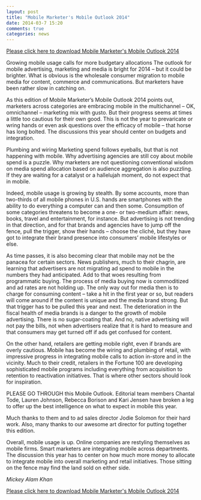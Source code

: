 ```yaml
---
layout: post
title: "Mobile Marketer's Mobile Outlook 2014"
date: 2014-03-7 15:20 
comments: true
categories: news
---
```


[Please click here to download Mobile Marketer's Mobile Outlook 2014](http://www.mobilemarketer.com/cms/lib/20006.pdf "Please click here to download Mobile Marketer's Mobile Outlook 2014")

Growing mobile usage calls for more budgetary allocations
The outlook for mobile advertising, marketing and media is bright for 2014 – but it could be brighter. What is obvious is the wholesale consumer migration to mobile media for content, commerce and communications. But marketers have been rather slow in catching on.

As this edition of Mobile Marketer’s Mobile Outlook 2014 points out, marketers across categories are embracing mobile in the multichannel – OK, omnichannel – marketing mix with gusto. But their progress seems at times a little too cautious for their own good. This is not the year to prevaricate or wring hands or even ask questions over the efficacy of mobile – that horse has long bolted. The discussions this year should center on budgets and integration.

Plumbing and wiring
Marketing spend follows eyeballs, but that is not happening with mobile. Why advertising agencies are still coy about mobile spend is a puzzle. Why marketers are not questioning conventional wisdom on media spend allocation based on audience aggregation is also puzzling. If they are waiting for a catalyst or a hallelujah moment, do not expect that in mobile. 

Indeed, mobile usage is growing by stealth. By some accounts, more than two-thirds of all mobile phones in U.S. hands are smartphones with the ability to do everything a computer can and then some. Consumption of some categories threatens to become a one- or two-medium affair: news, books, travel and entertainment, for instance. But advertising is not trending in that direction, and for that brands and agencies have to jump off the fence, pull the trigger, show their hands – choose the cliché, but they have got to integrate their brand presence into consumers’ mobile lifestyles or else.

As time passes, it is also becoming clear that mobile may not be the panacea for certain sectors. News publishers, much to their chagrin, are learning that advertisers are not migrating ad spend to mobile in the numbers they had anticipated. Add to that woes resulting from programmatic buying. The process of media buying now is commoditized and ad rates are not holding up. The only way out for media then is to charge for consuming content – take a hit in the first year or so, but readers will come around if the content is unique and the media brand strong. But that trigger has to be pulled this year and next. The deterioration in the fiscal health of media brands is a danger to the growth of mobile advertising. There is no sugar-coating that. And no, native advertising will not pay the bills, not when advertisers realize that it is hard to measure and that consumers may get turned off if ads get confused for content.

On the other hand, retailers are getting mobile right, even if brands are overly cautious. Mobile has become the wiring and plumbing of retail, with impressive progress in integrating mobile calls to action in-store and in the vicinity. Much to their credit, retailers in the Fortune 100 are developing sophisticated mobile programs including everything from acquisition to retention to reactivation initiatives. That is where other sectors should look for inspiration.

PLEASE GO THROUGH this Mobile Outlook. Editorial team members Chantal Tode, Lauren Johnson, Rebecca Borison and Kari Jensen have broken a leg to offer up the best intelligence on what to expect in mobile this year. 

Much thanks to them and to ad sales director Jodie Solomon for their hard work. Also, many thanks to our awesome art director for putting together this edition. 

Overall, mobile usage is up. Online companies are restyling themselves as mobile firms. Smart marketers are integrating mobile across departments. The discussion this year has to center on how much more money to allocate to integrate mobile into overall marketing and retail initiatives. Those sitting on the fence may find the land sold on either side.

*Mickey Alam Khan*

[Please click here to download Mobile Marketer's Mobile Outlook 2014](http://www.mobilemarketer.com/cms/lib/20006.pdf "Please click here to download Mobile Marketer's Mobile Outlook 2014")